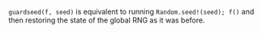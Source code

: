`guardseed(f, seed)` is equivalent to running `Random.seed!(seed); f()` and then restoring the state of the global RNG as it was before.
